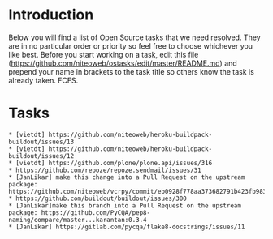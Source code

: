 Introduction
============
Below you will find a list of Open Source tasks that we need resolved. They are in no particular order or priority so feel free to choose whichever you like best. Before you start working on a task, edit this file (https://github.com/niteoweb/ostasks/edit/master/README.md) and prepend your name in brackets to the task title so others know the task is already taken. FCFS.

Tasks
=====

	* [vietdt] https://github.com/niteoweb/heroku-buildpack-buildout/issues/13
	* [vietdt] https://github.com/niteoweb/heroku-buildpack-buildout/issues/12
	* [vietdt] https://github.com/plone/plone.api/issues/316
	* https://github.com/repoze/repoze.sendmail/issues/31
	* [JanLikar] make this change into a Pull Request on the upstream package: https://github.com/niteoweb/vcrpy/commit/eb0928f778aa373682791b423fb9831a8185f37a
	* https://github.com/buildout/buildout/issues/300
	* [JanLikar]make this branch into a Pull Request on the upstream package: https://github.com/PyCQA/pep8-naming/compare/master...karantan:0.3.4
	* [JanLikar] https://gitlab.com/pycqa/flake8-docstrings/issues/11

